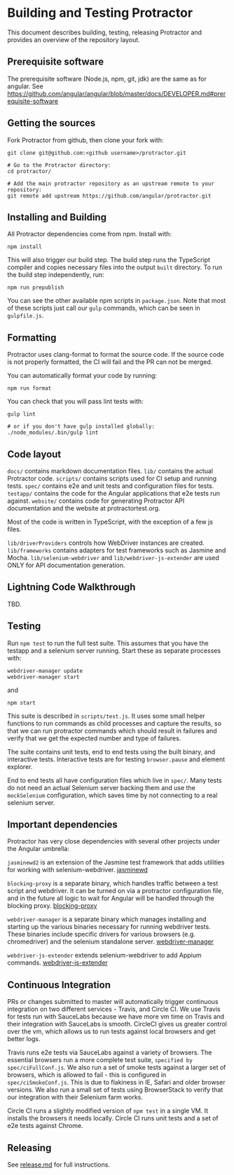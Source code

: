 # Building and Testing Protractor

This document describes building, testing, releasing Protractor and provides an overview of
the repository layout.

## Prerequisite software

The prerequisite software (Node.js, npm, git, jdk) are the same as for angular. See
https://github.com/angular/angular/blob/master/docs/DEVELOPER.md#prerequisite-software

## Getting the sources

Fork Protractor from github, then clone your fork with:

```shell
git clone git@github.com:<github username>/protractor.git

# Go to the Protractor directory:
cd protractor/

# Add the main protractor repository as an upstream remote to your repository:
git remote add upstream https://github.com/angular/protractor.git
```

## Installing and Building

All Protractor dependencies come from npm. Install with:

```shell
npm install
```

This will also trigger our build step. The build step runs the TypeScript compiler
and copies necessary files into the output `built` directory. To run the build step
independently, run:

```shell
npm run prepublish
```

You can see the other available npm scripts in `package.json`. Note that most of these
scripts just call our `gulp` commands, which can be seen in `gulpfile.js`.

## Formatting

Protractor uses clang-format to format the source code. If the source code is not properly formatted,
the CI will fail and the PR can not be merged.

You can automatically format your code by running:

```shell
npm run format
```

You can check that you will pass lint tests with:

```shell
gulp lint

# or if you don't have gulp installed globally:
./node_modules/.bin/gulp lint
```

## Code layout

`docs/` contains markdown documentation files.
`lib/` contains the actual Protractor code.
`scripts/` contains scripts used for CI setup and running tests.
`spec/` contains e2e and unit tests and configuration files for tests.
`testapp/` contains the code for the Angular applications that e2e tests run against.
`website/` contains code for generating Protractor API documentation and the website at protractortest.org.

Most of the code is written in TypeScript, with the exception of a few js files.

`lib/driverProviders` controls how WebDriver instances are created.
`lib/frameworks` contains adapters for test frameworks such as Jasmine and Mocha.
`lib/selenium-webdriver` and `lib/webdriver-js-extender` are used ONLY for API documentation generation.

## Lightning Code Walkthrough

TBD.

## Testing

Run `npm test` to run the full test suite. This assumes that you have the testapp and a
selenium server running. Start these as separate processes with:

```shell
webdriver-manager update
webdriver-manager start
```

and

```shell
npm start
```

This suite is described in `scripts/test.js`. It uses some small helper functions to run commands
as child processes and capture the results, so that we can run protractor commands which should
result in failures and verify that we get the expected number and type of failures.

The suite contains unit tests, end to end tests using the built binary, and interactive tests.
Interactive tests are for testing `browser.pause` and element explorer.

End to end tests all have configuration files which live in `spec/`. Many tests do not need
an actual Selenium server backing them and use the `mockSelenium` configuration, which saves
time by not connecting to a real selenium server.

## Important dependencies

Protractor has very close dependencies with several other projects under the Angular umbrella:

`jasminewd2` is an extension of the Jasmine test framework that adds utilities for
working with selenium-webdriver. [jasminewd](https://github.com/angular/jasminewd)

`blocking-proxy` is a separate binary, which handles traffic between a test script and
webdriver. It can be turned on via a protractor configuration file, and in the future
all logic to wait for Angular will be handled through the blocking proxy.
[blocking-proxy](https://github.com/angular/blocking-proxy)

`webdriver-manager` is a separate binary which manages installing and starting up
the various binaries necessary for running webdriver tests. These binaries include
specific drivers for various browsers (e.g. chromedriver) and the selenium standalone
server. [webdriver-manager](https://github.com/angular/webdriver-manager)

`webdriver-js-extender` extends selenium-webdriver to add Appium commands.
[webdriver-js-extender](https://github.com/angular/webdriver-js-extender)

## Continuous Integration

PRs or changes submitted to master will automatically trigger continuous integration on two
different services - Travis, and Circle CI. We use Travis for tests run with SauceLabs because
we have more vm time on Travis and their integration with SauceLabs is smooth. CircleCI gives us
greater control over the vm, which allows us to run tests against local browsers and get better
logs.

Travis runs e2e tests via SauceLabs against a variety of browsers. The essential browsers run a
more complete test suite, `specified by spec/ciFullConf.js`. We also run a set of smoke tests
against a larger set of browsers, which is allowed to fail - this is configured in
`spec/ciSmokeConf.js`. This is due to flakiness in IE, Safari and older browser versions.
We also run a small set of tests using BrowserStack to verify that our integration with their
Selenium farm works.

Circle CI runs a slightly modified version of `npm test` in a single VM. It installs
the browsers it needs locally. Circle CI runs unit tests and a set of e2e tests against Chrome.

## Releasing

See [release.md](https://github.com/angular/protractor/blob/master/release.md) for full instructions.
